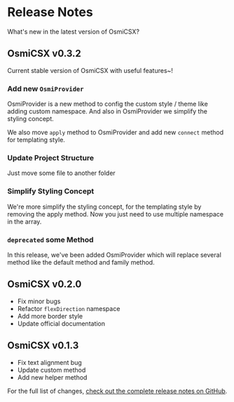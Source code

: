 # Release Notes
What's new in the latest version of OsmiCSX?

## OsmiCSX v0.3.2
Current stable version of OsmiCSX with useful features~!
### Add new `OsmiProvider`
OsmiProvider is a new method to config the custom style / theme like adding custom namespace. And also in OsmiProvider we simplify the styling concept.

We also move `apply` method to OsmiProvider and add new `connect` method for templating style.

### Update Project Structure
Just move some file to another folder

### Simplify Styling Concept
We're more simplify the styling concept, for the templating style by removing the apply method. Now you just need to use multiple namespace in the array.

### `deprecated` some Method
In this release, we've been added OsmiProvider which will replace several method like the default method and family method.

## OsmiCSX v0.2.0
- Fix minor bugs
- Refactor `flexDirection` namespace
- Add more border style
- Update official documentation


## OsmiCSX v0.1.3
- Fix text alignment bug
- Update custom method
- Add new helper method

For the full list of changes, [check out the complete release notes on GitHub](https://github.com/OsmiCSX/osmicsx/releases/tag/0.1.3).
